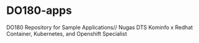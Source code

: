 # DO180-apps
DO180 Repository for Sample Applications//
Nugas DTS Kominfo x Redhat Container, Kubernetes, and Openshift Specialist

